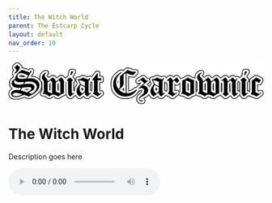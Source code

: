 ```yaml
---
title: The Witch World
parent: The Estcarp Cycle
layout: default
nav_order: 10
---
```


![Witch World](../../assets/img/swiat_czarownic.png "Witch World")

# The Witch World

Description goes here

<audio controls>
	  <source src="../../assets/mp3/godai_w_swiecie_czarownic_odcinek_01.mp3" type="audio/mpeg">
		Your browser does not support the audio element.
	</audio> 

